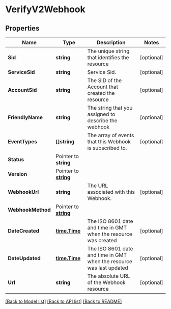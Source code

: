# VerifyV2Webhook

## Properties

Name | Type | Description | Notes
------------ | ------------- | ------------- | -------------
**Sid** | **string** | The unique string that identifies the resource |[optional] 
**ServiceSid** | **string** | Service Sid. |[optional] 
**AccountSid** | **string** | The SID of the Account that created the resource |[optional] 
**FriendlyName** | **string** | The string that you assigned to describe the webhook |[optional] 
**EventTypes** | **[]string** | The array of events that this Webhook is subscribed to. |[optional] 
**Status** | Pointer to [**string**](WebhookEnumStatus.md) |  |
**Version** | Pointer to [**string**](WebhookEnumVersion.md) |  |
**WebhookUrl** | **string** | The URL associated with this Webhook. |[optional] 
**WebhookMethod** | Pointer to [**string**](WebhookEnumMethods.md) |  |
**DateCreated** | [**time.Time**](time.Time.md) | The ISO 8601 date and time in GMT when the resource was created |[optional] 
**DateUpdated** | [**time.Time**](time.Time.md) | The ISO 8601 date and time in GMT when the resource was last updated |[optional] 
**Url** | **string** | The absolute URL of the Webhook resource |[optional] 

[[Back to Model list]](../README.md#documentation-for-models) [[Back to API list]](../README.md#documentation-for-api-endpoints) [[Back to README]](../README.md)


